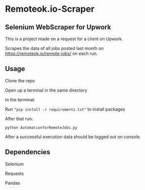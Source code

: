 # Remoteok.io-Scraper

## Selenium WebScraper for Upwork

This is a project made on a request for a client on Upwork.

Scrapes the data of all jobs posted last month on https://remoteok.io/remote-jobs/ on each run.

## Usage

Clone the repo

Open up a terminal in the same directory

In the terminal:

Run `"pip install -r requirements.txt"` to install packages

After that run:

`python AutomationforRemoteJobs.py`

After a successful execution data should be logged out on console.

## Dependencies

Selenium

Requests

Pandas
